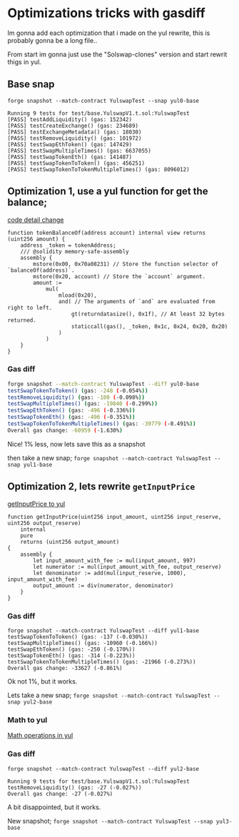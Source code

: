 # Optimizations tricks with gasdiff

Im gonna add each optimization that i made on the yul rewrite, this is probably gonna be a long file..

From start im gonna just use the "Solswap-clones" version and start rewrit thigs in yul.

## Base snap
`forge snapshot --match-contract YulswapTest --snap yul0-base`

```
Running 9 tests for test/base.YulswapV1.t.sol:YulswapTest
[PASS] testAddLiquidity() (gas: 152342)
[PASS] testCreateExchange() (gas: 234689)
[PASS] testExchangeMetadata() (gas: 18030)
[PASS] testRemoveLiquidity() (gas: 101972)
[PASS] testSwapEthToken() (gas: 147429)
[PASS] testSwapMultipleTimes() (gas: 6637055)
[PASS] testSwapTokenEth() (gas: 141487)
[PASS] testSwapTokenToToken() (gas: 456251)
[PASS] testSwapTokenToTokenMultipleTimes() (gas: 8096012)
```

## Optimization 1, use a yul function for get the balance;

[code detail change](https://github.com/eugenioclrc/yulswap/commit/19d193cd5967d659babd14b4480cd98273a6bb26)
```solidity
function tokenBalanceOf(address account) internal view returns (uint256 amount) {
    address _token = tokenAddress;
    /// @solidity memory-safe-assembly
    assembly {
        mstore(0x00, 0x70a08231) // Store the function selector of `balanceOf(address)`.
        mstore(0x20, account) // Store the `account` argument.
        amount :=
            mul(
                mload(0x20),
                and( // The arguments of `and` are evaluated from right to left.
                    gt(returndatasize(), 0x1f), // At least 32 bytes returned.
                    staticcall(gas(), _token, 0x1c, 0x24, 0x20, 0x20)
                )
            )
    }
}
```

### Gas diff

```sh
forge snapshot --match-contract YulswapTest --diff yul0-base
testSwapTokenToToken() (gas: -248 (-0.054%)) 
testRemoveLiquidity() (gas: -100 (-0.098%)) 
testSwapMultipleTimes() (gas: -19840 (-0.299%)) 
testSwapEthToken() (gas: -496 (-0.336%)) 
testSwapTokenEth() (gas: -496 (-0.351%)) 
testSwapTokenToTokenMultipleTimes() (gas: -39779 (-0.491%)) 
Overall gas change: -60959 (-1.630%)
```
Nice! 1% less, now lets save this as a snapshot

then take a new snap;
`forge snapshot --match-contract YulswapTest --snap yul1-base`


## Optimization 2, lets rewrite `getInputPrice`

[getInputPrice to yul](https://github.com/eugenioclrc/yulswap/commit/4e28b85e25d99230fd6309979b111d12bc7c7e10)

```solidity
function getInputPrice(uint256 input_amount, uint256 input_reserve, uint256 output_reserve)
    internal
    pure
    returns (uint256 output_amount)
{
    assembly {
        let input_amount_with_fee := mul(input_amount, 997)
        let numerator := mul(input_amount_with_fee, output_reserve)
        let denominator := add(mul(input_reserve, 1000), input_amount_with_fee)
        output_amount := div(numerator, denominator)
    }
}
```

### Gas diff

```
forge snapshot --match-contract YulswapTest --diff yul1-base
testSwapTokenToToken() (gas: -137 (-0.030%)) 
testSwapMultipleTimes() (gas: -10960 (-0.166%)) 
testSwapEthToken() (gas: -250 (-0.170%)) 
testSwapTokenEth() (gas: -314 (-0.223%)) 
testSwapTokenToTokenMultipleTimes() (gas: -21966 (-0.273%)) 
Overall gas change: -33627 (-0.861%)
```

Ok not 1%, but it works.

Lets take a new snap;
`forge snapshot --match-contract YulswapTest --snap yul2-base`

### Math to yul

[Math operations in yul](https://github.com/eugenioclrc/yulswap/commit/70f7411fbb1aa0f76ae25f61745687165ea0eb31)


### Gas diff

`forge snapshot --match-contract YulswapTest --diff yul2-base`

```
Running 9 tests for test/base.YulswapV1.t.sol:YulswapTest
testRemoveLiquidity() (gas: -27 (-0.027%)) 
Overall gas change: -27 (-0.027%)
```

A bit disappointed, but it works.

New snapshot;
`forge snapshot --match-contract YulswapTest --snap yul3-base`